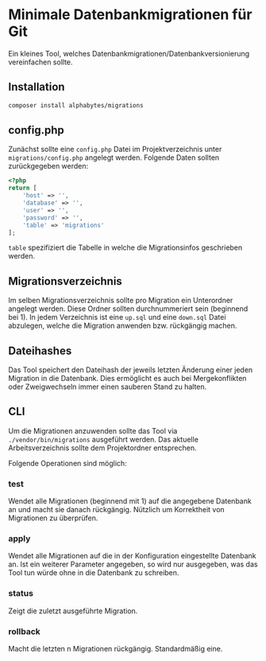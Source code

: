 # Minimale Datenbankmigrationen für Git
Ein kleines Tool, welches Datenbankmigrationen/Datenbankversionierung vereinfachen sollte.

## Installation
```bash
composer install alphabytes/migrations
```

## config.php
Zunächst sollte eine `config.php` Datei im Projektverzeichnis unter `migrations/config.php` angelegt werden.
Folgende Daten sollten zurückgegeben werden:

```php
<?php
return [
    'host' => '',
    'database' => '',
    'user' => '',
    'password' => '',
    'table' => 'migrations'
];
```

`table` spezifiziert die Tabelle in welche die Migrationsinfos geschrieben werden.

## Migrationsverzeichnis
Im selben Migrationsverzeichnis sollte pro Migration ein Unterordner angelegt werden. Diese Ordner sollten durchnummeriert sein (beginnend bei 1).
In jedem Verzeichnis ist eine `up.sql` und eine `down.sql` Datei abzulegen, welche die Migration anwenden bzw. rückgängig machen.

## Dateihashes
Das Tool speichert den Dateihash der jeweils letzten Änderung einer jeden Migration in die Datenbank.
Dies ermöglicht es auch bei Mergekonflikten oder Zweigwechseln immer einen sauberen Stand zu halten.

## CLI
Um die Migrationen anzuwenden sollte das Tool via `./vendor/bin/migrations` ausgeführt werden.
Das aktuelle Arbeitsverzeichnis sollte dem Projektordner entsprechen.

Folgende Operationen sind möglich:

### test <db>
Wendet alle Migrationen (beginnend mit 1) auf die angegebene Datenbank an und macht sie danach rückgängig.
Nützlich um Korrektheit von Migrationen zu überprüfen.

### apply <dryrun>
Wendet alle Migrationen auf die in der Konfiguration eingestellte Datenbank an.
Ist ein weiterer Parameter angegeben, so wird nur ausgegeben, was das Tool tun würde ohne in die Datenbank zu schreiben.

### status
Zeigt die zuletzt ausgeführte Migration.

### rollback <n>
Macht die letzten n Migrationen rückgängig. Standardmäßig eine.
